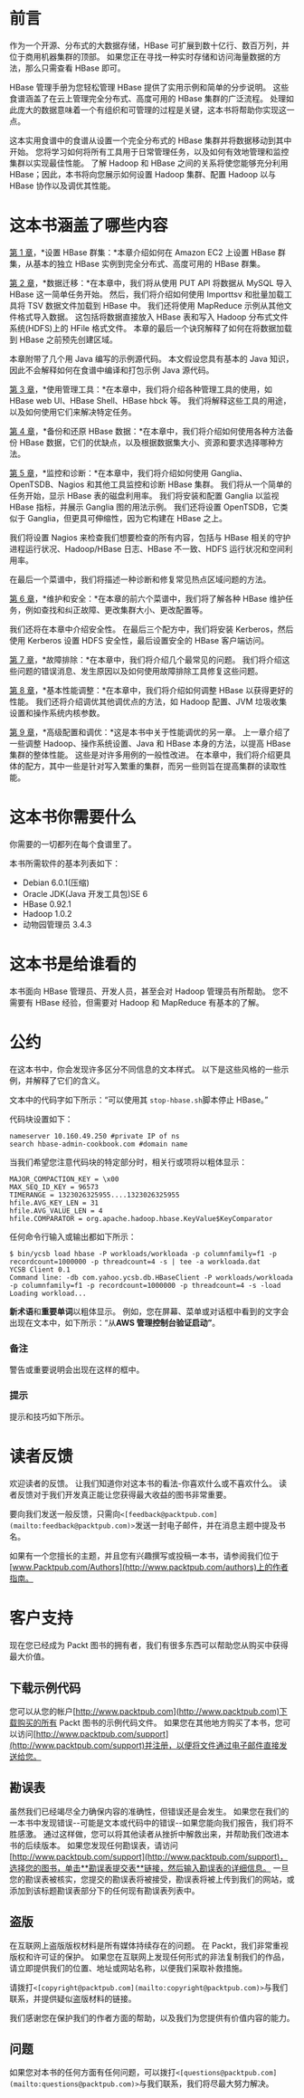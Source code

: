# 前言

作为一个开源、分布式的大数据存储，HBase 可扩展到数十亿行、数百万列，并位于商用机器集群的顶部。 如果您正在寻找一种实时存储和访问海量数据的方法，那么只需查看 HBase 即可。

HBase 管理手册为您轻松管理 HBase 提供了实用示例和简单的分步说明。 这些食谱涵盖了在云上管理完全分布式、高度可用的 HBase 集群的广泛流程。 处理如此庞大的数据意味着一个有组织和可管理的过程是关键，这本书将帮助你实现这一点。

这本实用食谱中的食谱从设置一个完全分布式的 HBase 集群并将数据移动到其中开始。 您将学习如何将所有工具用于日常管理任务，以及如何有效地管理和监控集群以实现最佳性能。 了解 Hadoop 和 HBase 之间的关系将使您能够充分利用 HBase；因此，本书将向您展示如何设置 Hadoop 集群、配置 Hadoop 以与 HBase 协作以及调优其性能。

# 这本书涵盖了哪些内容

[第 1 章](01.html "Chapter 1. Setting Up HBase Cluster")，*设置 HBase 群集：*本章介绍如何在 Amazon EC2 上设置 HBase 群集，从基本的独立 HBase 实例到完全分布式、高度可用的 HBase 群集。

[第 2 章](02.html "Chapter 2. Data Migration")，*数据迁移：*在本章中，我们将从使用 PUT API 将数据从 MySQL 导入 HBase 这一简单任务开始。 然后，我们将介绍如何使用 Importtsv 和批量加载工具将 TSV 数据文件加载到 HBase 中。 我们还将使用 MapReduce 示例从其他文件格式导入数据。 这包括将数据直接放入 HBase 表和写入 Hadoop 分布式文件系统(HDFS)上的 HFile 格式文件。 本章的最后一个诀窍解释了如何在将数据加载到 HBase 之前预先创建区域。

本章附带了几个用 Java 编写的示例源代码。 本文假设您具有基本的 Java 知识，因此不会解释如何在食谱中编译和打包示例 Java 源代码。

[第 3 章](03.html "Chapter 3. Using Administration Tools")，*使用管理工具：*在本章中，我们将介绍各种管理工具的使用，如 HBase web UI、HBase Shell、HBase hbck 等。 我们将解释这些工具的用途，以及如何使用它们来解决特定任务。

[第 4 章](04.html "Chapter 4. Backing Up and Restoring HBase Data")，*备份和还原 HBase 数据：*在本章中，我们将介绍如何使用各种方法备份 HBase 数据，它们的优缺点，以及根据数据集大小、资源和要求选择哪种方法。

[第 5 章](05.html "Chapter 5. Monitoring and Diagnosis")，*监控和诊断：*在本章中，我们将介绍如何使用 Ganglia、OpenTSDB、Nagios 和其他工具监控和诊断 HBase 集群。 我们将从一个简单的任务开始，显示 HBase 表的磁盘利用率。 我们将安装和配置 Ganglia 以监视 HBase 指标，并展示 Ganglia 图的用法示例。 我们还将设置 OpenTSDB，它类似于 Ganglia，但更具可伸缩性，因为它构建在 HBase 之上。

我们将设置 Nagios 来检查我们想要检查的所有内容，包括与 HBase 相关的守护进程运行状况、Hadoop/HBase 日志、HBase 不一致、HDFS 运行状况和空间利用率。

在最后一个菜谱中，我们将描述一种诊断和修复常见热点区域问题的方法。

[第 6 章](06.html "Chapter 6. Maintenance and Security")，*维护和安全：*在本章的前六个菜谱中，我们将了解各种 HBase 维护任务，例如查找和纠正故障、更改集群大小、更改配置等。

我们还将在本章中介绍安全性。 在最后三个配方中，我们将安装 Kerberos，然后使用 Kerberos 设置 HDFS 安全性，最后设置安全的 HBase 客户端访问。

[第 7 章](07.html "Chapter 7. Troubleshooting")，*故障排除：*在本章中，我们将介绍几个最常见的问题。 我们将介绍这些问题的错误消息、发生原因以及如何使用故障排除工具修复这些问题。

[第 8 章](08.html "Chapter 8. Basic Performance Tuning")，*基本性能调整：*在本章中，我们将介绍如何调整 HBase 以获得更好的性能。 我们还将介绍调优其他调优点的方法，如 Hadoop 配置、JVM 垃圾收集设置和操作系统内核参数。

[第 9 章](09.html "Chapter 9. Advanced Configurations and Tuning")，*高级配置和调优：*这是本书中关于性能调优的另一章。 上一章介绍了一些调整 Hadoop、操作系统设置、Java 和 HBase 本身的方法，以提高 HBase 集群的整体性能。 这些是对许多用例的一般性改进。 在本章中，我们将介绍更具体的配方，其中一些是针对写入繁重的集群，而另一些则旨在提高集群的读取性能。

# 这本书你需要什么

你需要的一切都列在每个食谱里了。

本书所需软件的基本列表如下：

*   Debian 6.0.1(压缩)
*   Oracle JDK(Java 开发工具包)SE 6
*   HBase 0.92.1
*   Hadoop 1.0.2
*   动物园管理员 3.4.3

# 这本书是给谁看的

本书面向 HBase 管理员、开发人员，甚至会对 Hadoop 管理员有所帮助。 您不需要有 HBase 经验，但需要对 Hadoop 和 MapReduce 有基本的了解。

# 公约

在这本书中，你会发现许多区分不同信息的文本样式。 以下是这些风格的一些示例，并解释了它们的含义。

文本中的代码字如下所示：“可以使用其 `stop-hbase.sh`脚本停止 HBase。”

代码块设置如下：

```
nameserver 10.160.49.250 #private IP of ns
search hbase-admin-cookbook.com #domain name

```

当我们希望您注意代码块的特定部分时，相关行或项将以粗体显示：

```
MAJOR_COMPACTION_KEY = \x00
MAX_SEQ_ID_KEY = 96573
TIMERANGE = 1323026325955....1323026325955
hfile.AVG_KEY_LEN = 31
hfile.AVG_VALUE_LEN = 4
hfile.COMPARATOR = org.apache.hadoop.hbase.KeyValue$KeyComparator

```

任何命令行输入或输出都如下所示：

```
$ bin/ycsb load hbase -P workloads/workloada -p columnfamily=f1 -p recordcount=1000000 -p threadcount=4 -s | tee -a workloada.dat
YCSB Client 0.1
Command line: -db com.yahoo.ycsb.db.HBaseClient -P workloads/workloada -p columnfamily=f1 -p recordcount=1000000 -p threadcount=4 -s -load
Loading workload...

```

**新术语**和**重要单词**以粗体显示。 例如，您在屏幕、菜单或对话框中看到的文字会出现在文本中，如下所示：“从**AWS 管理控制台验证启动”**。

### 备注

警告或重要说明会出现在这样的框中。

### 提示

提示和技巧如下所示。

# 读者反馈

欢迎读者的反馈。 让我们知道你对这本书的看法-你喜欢什么或不喜欢什么。 读者反馈对于我们开发真正能让您获得最大收益的图书非常重要。

要向我们发送一般反馈，只需向`<[feedback@packtpub.com](mailto:feedback@packtpub.com)>`发送一封电子邮件，并在消息主题中提及书名。

如果有一个您擅长的主题，并且您有兴趣撰写或投稿一本书，请参阅我们位于[www.Packtpub.com/Authors](http://www.packtpub.com/authors)上的作者指南。

# 客户支持

现在您已经成为 Packt 图书的拥有者，我们有很多东西可以帮助您从购买中获得最大价值。

## 下载示例代码

您可以从您的帐户[http://www.packtpub.com](http://www.packtpub.com)下载购买的所有 Packt 图书的示例代码文件。 如果您在其他地方购买了本书，您可以访问[http://www.packtpub.com/support](http://www.packtpub.com/support)并注册，以便将文件通过电子邮件直接发送给您。

## 勘误表

虽然我们已经竭尽全力确保内容的准确性，但错误还是会发生。 如果您在我们的一本书中发现错误--可能是文本或代码中的错误--如果您能向我们报告，我们将不胜感激。 通过这样做，您可以将其他读者从挫折中解救出来，并帮助我们改进本书的后续版本。 如果您发现任何勘误表，请访问[http://www.packtpub.com/support](http://www.packtpub.com/support)，选择您的图书，单击**勘误表提交表**链接，然后输入勘误表的详细信息。 一旦您的勘误表被核实，您提交的勘误表将被接受，勘误表将被上传到我们的网站，或添加到该标题勘误表部分下的任何现有勘误表列表中。

## 盗版

在互联网上盗版版权材料是所有媒体持续存在的问题。 在 Packt，我们非常重视版权和许可证的保护。 如果您在互联网上发现任何形式的非法复制我们的作品，请立即提供我们的位置、地址或网站名称，以便我们采取补救措施。

请拨打`<[copyright@packtpub.com](mailto:copyright@packtpub.com)>`与我们联系，并提供疑似盗版材料的链接。

我们感谢您在保护我们的作者方面的帮助，以及我们为您提供有价值内容的能力。

## 问题

如果您对本书的任何方面有任何问题，可以拨打`<[questions@packtpub.com](mailto:questions@packtpub.com)>`与我们联系，我们将尽最大努力解决。